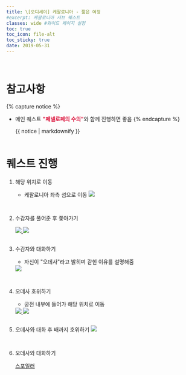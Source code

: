 ```yaml
---
title: \[오디세이] 케팔로니아 - 짧은 여정
#excerpt: 케팔로니아 서브 퀘스트
classes: wide #와이드 페이지 설정
toc: true
toc_icon: file-alt
toc_sticky: true
date: 2019-05-31
---
```


<head>
    <style type="text/css">
        aside { font-size: 22px; }
        section { font-size: 16px; }
        .notice--primary > ul, .notice--warning > ul { font-size: 14px; }
        tbody, th { text-align: center; }
        .notice--primary, .notice--warning { width: 50%; margin-left: 24px; }
        b { color: crimson; }
    </style>
    <script>
        function SirenFunction(idMyDiv){
        var objDiv = document.getElementById(idMyDiv);
        if(objDiv.style.display=="block")
            objDiv.style.display = "none";
        else
            objDiv.style.display = "block";
        }
    </script> 
</head>
<br/>


# 참고사항
{% capture notice %}
* 메인 퀘스트 <b>"페넬로페의 수의"</b>와 함께 진행하면 좋음
{% endcapture %}

<div class="notice--warning">{{ notice | markdownify }}</div>
<br/>


# 퀘스트 진행

1. 해당 위치로 이동
    - 케팔로니아 좌측 섬으로 이동
        <a href="{{ site.baseurl }}/assets/images/aoc/kephallonia/09-A-Small-Odyssey/1.png">
            <img src="{{ site.baseurl }}/assets/images/aoc/kephallonia/09-A-Small-Odyssey/1.png">
        </a>
    <pre></pre>
    <pre></pre>

2. 수감자를 풀어준 후 쫓아가기
    <figure class="half" style="margin: 0px;">
        <a href="{{ site.baseurl }}/assets/images/aoc/kephallonia/09-A-Small-Odyssey/2-1.png">
            <img src="{{ site.baseurl }}/assets/images/aoc/kephallonia/09-A-Small-Odyssey/2-1.png">
        </a>
        <a href="{{ site.baseurl }}/assets/images/aoc/kephallonia/08-Lumbering-Along/2-2.png">
            <img src="{{ site.baseurl }}/assets/images/aoc/kephallonia/08-Lumbering-Along/2-2.png">
        </a>
    </figure>
    <pre></pre>
    
3. 수감자와 대화하기
    - 자신이 "오데사"라고 밝히며 갇힌 이유를 설명해줌
    <a href="{{ site.baseurl }}/assets/images/aoc/kephallonia/09-A-Small-Odyssey/3.png">
        <img src="{{ site.baseurl }}/assets/images/aoc/kephallonia/09-A-Small-Odyssey/3.png">
    </a>
    <pre></pre><pre></pre>


4. 오데사 호위하기
    - 궁전 내부에 들어가 해당 위치로 이동
    <figure class="half" style="margin: 0px;">
        <a href="{{ site.baseurl }}/assets/images/aoc/kephallonia/09-A-Small-Odyssey/4-1.png">
            <img src="{{ site.baseurl }}/assets/images/aoc/kephallonia/09-A-Small-Odyssey/4-1.png">
        </a>
        <a href="{{ site.baseurl }}/assets/images/aoc/kephallonia/09-A-Small-Odyssey/4-2.png">
            <img src="{{ site.baseurl }}/assets/images/aoc/kephallonia/09-A-Small-Odyssey/4-2.png">
        </a>
    </figure>
    <pre></pre>

5. 오데사와 대화 후 배까지 호위하기
    <a href="{{ site.baseurl }}/assets/images/aoc/kephallonia/09-A-Small-Odyssey/5.png">
        <img src="{{ site.baseurl }}/assets/images/aoc/kephallonia/09-A-Small-Odyssey/5.png">
    </a>
    <pre></pre><pre></pre>

6. 오데사와 대화하기
    <div class="con_inner">
        <div class="sir_singo_msg">
            <a href="#" onclick="SirenFunction('SirenDiv'); return false;" class="blind_view btn">
                <i class="fas fa-caret-square-down"></i> 스포일러
            </a>
        </div>
        <div class="singo_view" id="SirenDiv" style="display:none">
            <ul>
                <li>오데사는 처음 만나는 연애상대!</li>
                <li>플레이어 대답에 따라 추후 연애 방향이 바뀔 수 있음</li>
            </ul>
        </div>
    </div>